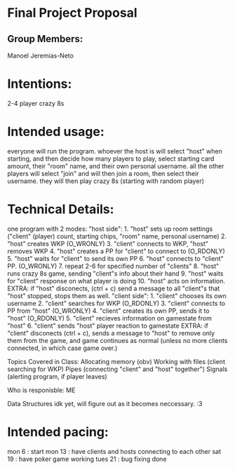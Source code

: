 # Final Project Proposal

## Group Members:

Manoel Jeremias-Neto
       
# Intentions:

2-4 player crazy 8s
    
# Intended usage:

everyone will run the program.
whoever the host is will select "host" when starting, and then decide how many players to play, select starting card amount, their "room" name, and their own personal username.
all the other players will select "join" and will then join a room, then select their username.
they will then play crazy 8s (starting with random player)
  
# Technical Details:

one program with 2 modes:
       "host side":
              1. "host" sets up room settings ("client" (player) count, starting chips, "room" name, personal username)
              2. "host" creates WKP (O_WRONLY)
              3. "client" connects to WKP, "host" removes WKP
              4. "host" creates a PP for "client" to connect to (O_RDONLY)
              5. "host" waits for "client" to send its own PP
              6. "host" connects to "client" PP. (O_WRONLY)
              7. repeat 2-6 for specified number of "clients"
              8. "host" runs crazy 8s game, sending "client"s info about their hand
              9. "host" waits for "client" response on what player is doing
              10. "host" acts on information.
             EXTRA:
              if "host" disconects, (ctrl + c) send a message to all "client"s that "host" stopped, stops them as well.
       "client side":
              1. "client" chooses its own username
              2. "client" searches for WKP (O_RDONLY)
              3. "client" connects to PP from "host" (O_WRONLY)
              4. "client" creates its own PP, sends it to "host" (O_RDONLY)
              5. "client" recieves information on gamestate from "host"
              6. "client" sends "host" player reaction to gamestate
             EXTRA:
              if "client" disconects (ctrl + c), sends a message to "host" to remove only them from the game, and game continues as normal (unless no more clients connected, in which case game over.) 
   
Topics Covered in Class:
       Allocating memory (obv)
       Working with files (client searching for WKP)
       Pipes (connecting "client" and "host" together")
       Signals (alerting program, if player leaves)
     
Who is responisble:
       ME
  
Data Structures
       idk yet, will figure out as it becomes neccessary. :3
    
# Intended pacing:

mon 6 : start
mon 13 : have clients and hosts connecting to each other
sat 19 : have poker game working
tues 21 : bug fixing done
